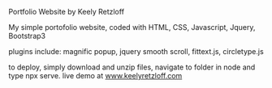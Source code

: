 
Portfolio Website by Keely Retzloff

My simple portofolio website, coded with HTML, CSS, Javascript, Jquery, Bootstrap3

plugins include: magnific popup, jquery smooth scroll, fittext.js, circletype.js

to deploy, simply download and unzip files, navigate to folder in node and type npx serve.
live demo at www.keelyretzloff.com

